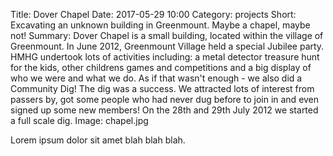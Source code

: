 Title: Dover Chapel
Date: 2017-05-29 10:00
Category: projects
Short: Excavating an unknown building in Greenmount. Maybe a chapel, maybe not!
Summary: Dover Chapel is a small building, located within the village of Greenmount. In June 2012, Greenmount Village held a special Jubilee party. HMHG undertook lots of activities including: a metal detector treasure hunt for the kids, other childrens games and competitions and a big display of who we were and what we do. As if that wasn't enough - we also did a Community Dig! The dig was a success. We attracted lots of interest from passers by, got some people who had never dug before to join in and even signed up some new members! On the 28th and 29th July 2012 we started a full scale dig.
Image: chapel.jpg

Lorem ipsum dolor sit amet blah blah blah.
